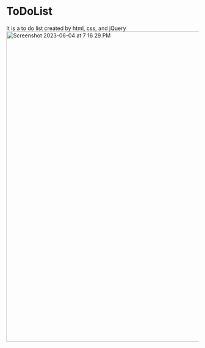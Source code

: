 # ToDoList
It is a to do list created by html, css, and jQuery
<img width="812" alt="Screenshot 2023-06-04 at 7 16 29 PM" src="https://github.com/wwlinne/ToDoList/assets/87803550/7fe36be3-278f-4aba-be90-5abc84a49ab1">

